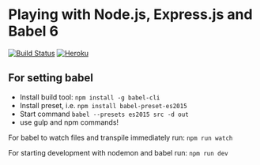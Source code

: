 # Playing with Node.js, Express.js and Babel 6

[![Build Status](https://travis-ci.org/felix557700/nodejs-es-start.svg?branch=master)](https://travis-ci.org/felix557700/nodejs-es-start)
[![Heroku](https://img.shields.io/badge/heroku-deployed-green.svg)](https://filip-node-es6.herokuapp.com/)

## For setting babel

- Install build tool: `npm install -g babel-cli`
- Install preset, i.e. `npm install babel-preset-es2015`
- Start command `babel --presets es2015 src -d out`
- use gulp and npm commands!

For babel to watch files and transpile immediately run: `npm run watch`

For starting development with nodemon and babel run: `npm run dev`

